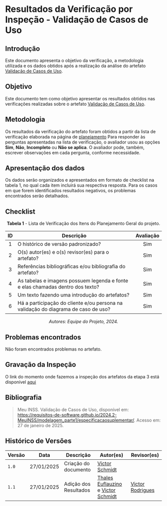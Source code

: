 # Resultados da Verificação por Inspeção - Validação de Casos de Uso

## Introdução

Este documento apresenta o objetivo da verificação, a metodologia utilizada e os dados obtidos após a realização da análise do artefato [Validação de Casos de Uso](https://requisitos-de-software.github.io/2024.2-MeuINSS/modelagem_parte1/especificacaosuplementar/).

## Objetivo

Este documento tem como objetivo apresentar os resultados obtidos nas verificações realizadas sobre o artefato [Validação de Casos de Uso](https://requisitos-de-software.github.io/2024.2-MeuINSS/modelagem_parte1/especificacaosuplementar/).

## Metodologia

Os resultados da verificação do artefato foram obtidos a partir da lista de verificação elaborada na página de [planejamento](../entrega3/planej2-e3.md) Para responder às perguntas apresentadas na lista de verificação, o avaliador usou as opções **Sim**, **Não**, **Incompleto** ou **Não se aplica**. O avaliador pode, também, escrever observações em cada pergunta, conforme necessidade.

## Apresentação dos dados

Os dados serão organizados e apresentados em formato de checklist na tabela 1, no qual cada item incluirá sua respectiva resposta. Para os casos em que forem identificados resultados negativos, os problemas encontrados serão detalhados.

## Checklist

<center>

**Tabela 1** - Lista de Verificação dos Itens do Planejamento Geral do projeto.

|        ID        | Descrição                                                                                                           | Avaliação  |
| :--------------: | ------------------------------------------------------------------------------------------------------------------- | :--------: | 
| 1 | O histórico de versão padronizado? | Sim |
| 2 | O(s) autor(es) e o(s) revisor(es) para o artefato? | Sim |
| 3 | Referências bibliográficas e/ou bibliografia do artefato? | Sim |
| 4 | As tabelas e imagens possuem legenda e fonte e elas chamadas dentro dos texto? | Sim |
| 5 | Um texto fazendo uma introdução do artefatos? | Sim |
| 6 | Há a participação do cliente e/ou persona na validação do diagrama de caso de uso? | Sim |

_Autores: Equipe do Projeto, 2024._

</center>

## Problemas encontrados

Não foram encontrados problemas no artefato.

## Gravação da Inspeção

O link do momento onde fazemos a inspeção dos artefatos da etapa 3 está disponível [aqui](https://youtu.be/Ya5oS1VJNi8?t=1891) 

## Bibliografia

> Meu INSS. Validação de Casos de Uso, disponível em: https://requisitos-de-software.github.io/2024.2-MeuINSS/modelagem_parte1/especificacaosuplementar/. Acesso em: 27 de janeiro de 2025.

## Histórico de Versões

| Versão  | Data | Descrição | Autor(es) | Revisor(es) |
| -------- | ------ | ------ | ---------- | ---------- |
| `1.0` | 27/01/2025 | Criação do documento  | [Victor Schmidt](https://github.com/moonshinerd) |  |
| `1.1` | 27/01/2025 | Adição dos Resultados  | [Thales Euflauzino](https://github.com/thaleseuflauzino) e [Victor Schmidt](https://github.com/moonshinerd) | [Victor Rodrigues](https://github.com/ViictorHugoo) |
